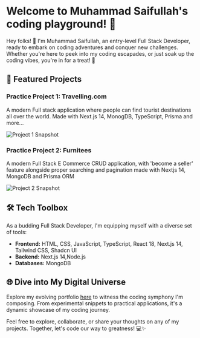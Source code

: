 # Welcome to Muhammad Saifullah's coding playground! 🎉

Hey folks! 🚀 I'm Muhammad Saifullah, an entry-level Full Stack Developer, ready to embark on coding adventures and conquer new challenges. Whether you're here to peek into my coding escapades, or just soak up the coding vibes, you're in for a treat! 🌟

## 🌈 Featured Projects

### Practice Project 1: Travelling.com
A modern Full stack application where people can find tourist destinations all over the world. Made with Next.js 14, MonogDB, TypeScript, Prisma and more...

![Project 1 Snapshot](link/to/project1/image)

### Practice Project 2: Furnitees
A modern Full Stack E Commerce CRUD application, with 'become a seller' feature alongside proper searching and pagination made with Nextjs 14, MongoDB and Prisma ORM

![Project 2 Snapshot](link/to/project2/image)

## 🛠️ Tech Toolbox

As a budding Full Stack Developer, I'm equipping myself with a diverse set of tools:

- **Frontend:** HTML, CSS, JavaScript, TypeScript, React 18, Next.js 14, Tailwind CSS, Shadcn UI
- **Backend:** Next.js 14,Node.js
- **Databases:** MongoDB

## 🌐 Dive into My Digital Universe

Explore my evolving portfolio [here](https://devsaif.vercel.app) to witness the coding symphony I'm composing. From experimental snippets to practical applications, it's a dynamic showcase of my coding journey.

Feel free to explore, collaborate, or share your thoughts on any of my projects. Together, let's code our way to greatness! 💻✨
